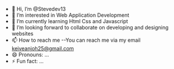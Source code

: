 - 👋 Hi, I’m @Stevedev13
- 👀 I’m interested in Web Application Development 
- 🌱 I’m currently learning Html Css and Javascript
- 💞️ I’m looking forward to collaborate on developing and designing websites 
- 📫 How to reach me
--You can reach me via my email keiveanjoh25@gmail.com
- 😄 Pronouns: ...
- ⚡ Fun fact: ...

<!---
Stevedev13/Stevedev13 is a ✨ special ✨ repository because its `README.md` (this file) appears on your GitHub profile.
You can click the Preview link to take a look at your changes.
--->
